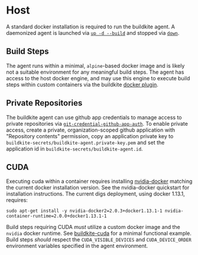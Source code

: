 # Host

A standard docker installation is required to run the buildkite agent.
A daemonized agent is launched via [`up -d --build`](./up) and stopped via
[`down`](./down). 

## Build Steps

The agent runs within a minimal, `alpine`-based docker image and is likely not
a suitable environment for any meaningful build steps. The agent has access to
the host docker engine, and may use this engine to execute build steps within
custom containers via the buildkite [docker plugin](https://github.com/uw-ipd/docker-buildkite-plugin). 

## Private Repositories

The buildkite agent can use github app credentials to manage access to
private repositories via
[`git-credential-github-app-auth`](https://github.com/uw-ipd/git-credential-github-app-auth).
To enable private access, create a private, organization-scoped github
application with "Repository contents" permission, copy an application
private key to `buildkite-secrets/buildkite-agent.private-key.pem` and set
the application id in `buildkite-secrets/buildkite-agent.id`.

## CUDA

Executing cuda within a container requires installing
[nvidia-docker](https://github.com/NVIDIA/nvidia-docker) matching the current
docker installation version. See the nvidia-docker quickstart for installation
instructions. The current digs deployment, using docker 1.13.1, requires:

```
sudo apt-get install -y nvidia-docker2=2.0.3+docker1.13.1-1 nvidia-container-runtime=2.0.0+docker1.13.1-1
```

Build steps requiring CUDA *must* utilize a custom docker image and the
`nvidia` docker runtime. See [buildkite-cuda](https://github.com/uw-ipd/buildkite-cuda)
for a minimal functional example. Build steps *should* respect the
`CUDA_VISIBLE_DEVICES` and `CUDA_DEVICE_ORDER` environment variables specified
in the agent environment.
